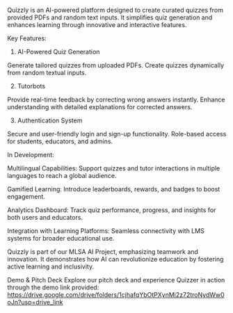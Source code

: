 Quizzly is an AI-powered platform designed to create curated quizzes from provided PDFs and random text inputs. It simplifies quiz generation and enhances learning through innovative and interactive features.

Key Features:

1. AI-Powered Quiz Generation
   
Generate tailored quizzes from uploaded PDFs.
Create quizzes dynamically from random textual inputs.

2. Tutorbots
   
Provide real-time feedback by correcting wrong answers instantly.
Enhance understanding with detailed explanations for corrected answers.

3. Authentication System
   
Secure and user-friendly login and sign-up functionality.
Role-based access for students, educators, and admins.

In Development:

Multilingual Capabilities:
Support quizzes and tutor interactions in multiple languages to reach a global audience.

Gamified Learning:
Introduce leaderboards, rewards, and badges to boost engagement.

Analytics Dashboard:
Track quiz performance, progress, and insights for both users and educators.

Integration with Learning Platforms:
Seamless connectivity with LMS systems for broader educational use.


Quizzly is part of our MLSA AI Project, emphasizing teamwork and innovation. It demonstrates how AI can revolutionize education by fostering active learning and inclusivity.

Demo & Pitch Deck
Explore our pitch deck and experience Quizzer in action through the demo link provided: https://drive.google.com/drive/folders/1cjhafqYbOtPXynMi2z72troNydWw0oJn?usp=drive_link
